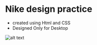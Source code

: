 # Nike design practice

- created using Html and CSS
- Designed Only for Desktop 


![alt text](https://github.com/Himanshu584/nike-HomePage/blob/b6bd4c66fe49c1b30de60837a06de9cb18b34373/img/nikeHome.JPGraw=true)

